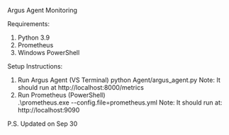 Argus Agent Monitoring

Requirements:

1. Python 3.9
2. Prometheus
3. Windows PowerShell

Setup Instructions:

1. Run Argus Agent (VS Terminal)
   python Agent/argus_agent.py
   Note: It should run at http://localhost:8000/metrics
2. Run Prometheus (PowerShell)  
   .\prometheus.exe --config.file=prometheus.yml
   Note: It should run at: http://localhost:9090

P.S. Updated on Sep 30
